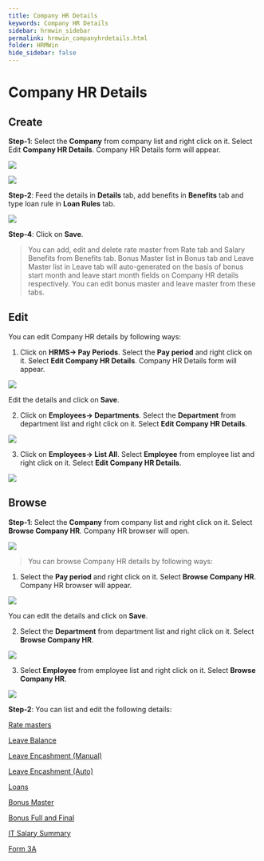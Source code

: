 ```yaml
---
title: Company HR Details
keywords: Company HR Details
sidebar: hrmwin_sidebar
permalink: hrmwin_companyhrdetails.html
folder: HRMWin   
hide_sidebar: false
---
```


# Company HR Details

## Create

**Step-1**: Select the **Company** from company list and right click on it. Select Edit **Company HR Details**. Company HR Details form will appear.

![](http://docs.risersoft.com/hrmnirvana/ImagesExt/image8_16.jpg)

![](http://docs.risersoft.com/hrmnirvana/ImagesExt/image8_17.jpg)

**Step-2**: Feed the details in **Details** tab, add benefits in **Benefits** tab and type loan rule in **Loan Rules** tab.

![](http://docs.risersoft.com/hrmnirvana/ImagesExt/image8_18.jpg)

**Step-4**: Click on **Save**.

>You can add, edit and delete rate master from Rate tab and Salary Benefits from Benefits tab.
Bonus Master list in Bonus tab and Leave Master list in Leave tab will auto-generated on the basis of bonus start month and leave start month fields on Company HR details respectively. You can edit bonus master and leave master from these tabs.

## Edit

You can edit Company HR details by following ways:

1.	Click on **HRMS-> Pay Periods**.  Select the **Pay period** and right click on it. Select **Edit Company HR Details**. Company HR Details form will appear.

![](http://docs.risersoft.com/hrmnirvana/ImagesExt/image8_19.jpg)

Edit the details and click on **Save**.

2.	Click on **Employees-> Departments**.  Select the **Department** from department list and right click on it. Select **Edit Company HR Details**.

![](http://docs.risersoft.com/hrmnirvana/ImagesExt/image8_20.jpg)

3.	Click on **Employees-> List All**.  Select **Employee** from employee list and right click on it. Select **Edit Company HR Details**.

![](http://docs.risersoft.com/hrmnirvana/ImagesExt/image8_21.jpg)

## Browse

**Step-1**: Select the **Company** from company list and right click on it. Select **Browse Company HR**. Company HR browser will open.

![](http://docs.risersoft.com/hrmnirvana/ImagesExt/image8_22.jpg)

>You can browse Company HR details by following ways:

1.	Select the **Pay period** and right click on it. Select **Browse Company HR**. Company HR browser will appear.

![](http://docs.risersoft.com/hrmnirvana/ImagesExt/image8_23.jpg)

You can edit the details and click on **Save**.

2.	Select the **Department** from department list and right click on it. Select **Browse Company HR**.

![](http://docs.risersoft.com/hrmnirvana/ImagesExt/image8_24.jpg)

3.	Select **Employee** from employee list and right click on it. Select **Browse Company HR**.

![](http://docs.risersoft.com/hrmnirvana/ImagesExt/image8_25.jpg)

**Step-2**: You can list and edit the following details:

[Rate masters]()

[Leave Balance]()

[Leave Encashment (Manual)]()

[Leave Encashment (Auto)]()

[Loans]()

[Bonus Master]()

[Bonus Full and Final]()

[IT Salary Summary]()

[Form 3A]()
